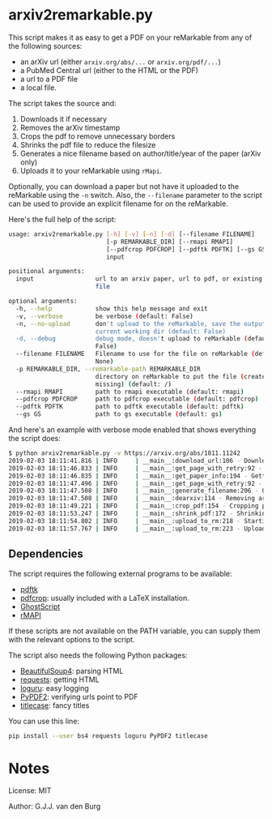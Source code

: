 # arxiv2remarkable.py

This script makes it as easy to get a PDF on your reMarkable from any of the 
following sources:

- an arXiv url (either ``arxiv.org/abs/...`` or ``arxiv.org/pdf/...``)
- a PubMed Central url (either to the HTML or the PDF)
- a url to a PDF file
- a local file.

The script takes the source and:

1. Downloads it if necessary
2. Removes the arXiv timestamp
3. Crops the pdf to remove unnecessary borders
4. Shrinks the pdf file to reduce the filesize
5. Generates a nice filename based on author/title/year of the paper (arXiv 
   only)
6. Uploads it to your reMarkable using ``rMapi``.

Optionally, you can download a paper but not have it uploaded to the 
reMarkable using the ``-n`` switch. Also, the ``--filename`` parameter to the 
script can be used to provide an explicit filename for on the reMarkable.

Here's the full help of the script:

```bash
usage: arxiv2remarkable.py [-h] [-v] [-n] [-d] [--filename FILENAME]
                           [-p REMARKABLE_DIR] [--rmapi RMAPI]
                           [--pdfcrop PDFCROP] [--pdftk PDFTK] [--gs GS]
                           input

positional arguments:
  input                 url to an arxiv paper, url to pdf, or existing pdf
                        file

optional arguments:
  -h, --help            show this help message and exit
  -v, --verbose         be verbose (default: False)
  -n, --no-upload       don't upload to the reMarkable, save the output in
                        current working dir (default: False)
  -d, --debug           debug mode, doesn't upload to reMarkable (default:
                        False)
  --filename FILENAME   Filename to use for the file on reMarkable (default:
                        None)
  -p REMARKABLE_DIR, --remarkable-path REMARKABLE_DIR
                        directory on reMarkable to put the file (created if
                        missing) (default: /)
  --rmapi RMAPI         path to rmapi executable (default: rmapi)
  --pdfcrop PDFCROP     path to pdfcrop executable (default: pdfcrop)
  --pdftk PDFTK         path to pdftk executable (default: pdftk)
  --gs GS               path to gs executable (default: gs)
```

And here's an example with verbose mode enabled that shows everything the 
script does:
```bash
$ python arxiv2remarkable.py -v https://arxiv.org/abs/1811.11242
2019-02-03 18:11:41.816 | INFO     | __main__:download_url:106 - Downloading file at url: https://arxiv.org/pdf/1811.11242v1.pdf
2019-02-03 18:11:46.833 | INFO     | __main__:get_page_with_retry:92 - Downloading url: https://arxiv.org/pdf/1811.11242v1.pdf
2019-02-03 18:11:46.835 | INFO     | __main__:get_paper_info:194 - Getting paper info from arXiv
2019-02-03 18:11:47.496 | INFO     | __main__:get_page_with_retry:92 - Downloading url: https://arxiv.org/abs/1811.11242v1
2019-02-03 18:11:47.508 | INFO     | __main__:generate_filename:206 - Generating output filename
2019-02-03 18:11:47.508 | INFO     | __main__:dearxiv:114 - Removing arXiv timestamp
2019-02-03 18:11:49.221 | INFO     | __main__:crop_pdf:154 - Cropping pdf file
2019-02-03 18:11:53.247 | INFO     | __main__:shrink_pdf:172 - Shrinking pdf file
2019-02-03 18:11:54.802 | INFO     | __main__:upload_to_rm:218 - Starting upload to reMarkable
2019-02-03 18:11:57.767 | INFO     | __main__:upload_to_rm:223 - Upload successful.
```

## Dependencies

The script requires the following external programs to be available:

- [pdftk](https://www.pdflabs.com/tools/pdftk-the-pdf-toolkit/)
- [pdfcrop](https://ctan.org/pkg/pdfcrop?lang=en): usually included with a 
  LaTeX installation.
- [GhostScript](https://www.ghostscript.com/)
- [rMAPI](https://github.com/juruen/rmapi)

If these scripts are not available on the PATH variable, you can supply them 
with the relevant options to the script.

The script also needs the following Python packages:

- [BeautifulSoup4](https://pypi.org/project/beautifulsoup4/): parsing HTML
- [requests](https://pypi.org/project/requests/): getting HTML
- [loguru](https://pypi.org/project/loguru/): easy logging
- [PyPDF2](https://github.com/mstamy2/PyPDF2): verifying urls point to PDF
- [titlecase](https://pypi.org/project/titlecase/): fancy titles

You can use this line:

```bash
pip install --user bs4 requests loguru PyPDF2 titlecase
```

# Notes

License: MIT

Author: G.J.J. van den Burg

